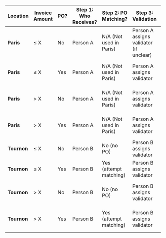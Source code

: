 | **Location** | **Invoice Amount**  | **PO?** | **Step 1: Who Receives?** | **Step 2: PO Matching?**        | **Step 3: Validation**                 | **Step 3bis: Additional Validation?**       | **Steps 4–5: Booking**                           |
|--------------|---------------------|---------|---------------------------|---------------------------------|-----------------------------------------|------------------------------------------------|---------------------------------------------------|
| **Paris**    | ≤ X                 | No      | Person A                 | N/A (Not used in Paris)         | Person A assigns validator (if unclear) | None (Paris does not apply 3bis)               | Person C books invoice                            |
| **Paris**    | ≤ X                 | Yes     | Person A                 | N/A (Not used in Paris)         | Person A assigns validator              | None (Paris does not apply 3bis)               | Person C books invoice                            |
| **Paris**    | > X                 | No      | Person A                 | N/A (Not used in Paris)         | Person A assigns validator              | None (Paris does not apply 3bis)               | Person C books invoice                            |
| **Paris**    | > X                 | Yes     | Person A                 | N/A (Not used in Paris)         | Person A assigns validator              | None (Paris does not apply 3bis)               | Person C books invoice                            |
| **Tournon**  | ≤ X                 | No      | Person B                 | No (no PO)                      | Person B assigns validator              | None (≤ X)                                     | Person C books invoice                            |
| **Tournon**  | ≤ X                 | Yes     | Person B                 | Yes (attempt matching)          | Person B assigns validator              | None (≤ X)                                     | Person C books invoice                            |
| **Tournon**  | > X                 | No      | Person B                 | No (no PO)                      | Person B assigns validator              | **Yes** (Person C must also approve)           | Person C books invoice                            |
| **Tournon**  | > X                 | Yes     | Person B                 | Yes (attempt matching)          | Person B assigns validator              | **Yes** (Person C must also approve)           | Person C books invoice                            |
